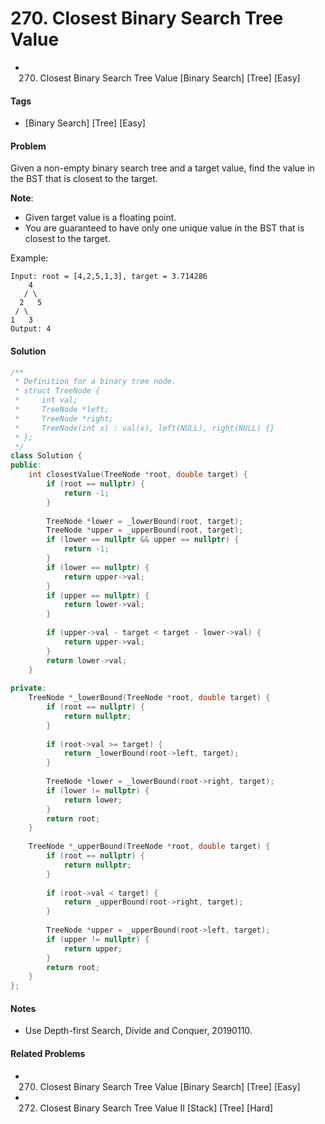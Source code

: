 # 270. Closest Binary Search Tree Value
- 270. Closest Binary Search Tree Value [Binary Search] [Tree] [Easy]

#### Tags
- [Binary Search] [Tree] [Easy]

#### Problem
Given a non-empty binary search tree and a target value, find the value in the BST that is closest to the target.

**Note**:

- Given target value is a floating point.
- You are guaranteed to have only one unique value in the BST that is closest to the target.

Example:

    Input: root = [4,2,5,1,3], target = 3.714286
        4
       / \
      2   5
     / \
    1   3
    Output: 4

#### Solution
``` C++
/**
 * Definition for a binary tree node.
 * struct TreeNode {
 *     int val;
 *     TreeNode *left;
 *     TreeNode *right;
 *     TreeNode(int x) : val(x), left(NULL), right(NULL) {}
 * };
 */
class Solution {
public:
    int closestValue(TreeNode *root, double target) {
        if (root == nullptr) {
            return -1;
        }
        
        TreeNode *lower = _lowerBound(root, target);
        TreeNode *upper = _upperBound(root, target);
        if (lower == nullptr && upper == nullptr) {
            return -1;
        }
        if (lower == nullptr) {
            return upper->val;
        }
        if (upper == nullptr) {
            return lower->val;
        }
        
        if (upper->val - target < target - lower->val) {
            return upper->val;
        }
        return lower->val;
    }
    
private:
    TreeNode *_lowerBound(TreeNode *root, double target) {
        if (root == nullptr) {
            return nullptr;
        }
        
        if (root->val >= target) {
            return _lowerBound(root->left, target);
        }
        
        TreeNode *lower = _lowerBound(root->right, target);
        if (lower != nullptr) {
            return lower;
        }
        return root;
    }
    
    TreeNode *_upperBound(TreeNode *root, double target) {
        if (root == nullptr) {
            return nullptr;
        }
        
        if (root->val < target) {
            return _upperBound(root->right, target);
        }
        
        TreeNode *upper = _upperBound(root->left, target);
        if (upper != nullptr) {
            return upper;
        }
        return root;
    }
};
```

#### Notes
- Use Depth-first Search, Divide and Conquer, 20190110.

#### Related Problems
- 270. Closest Binary Search Tree Value [Binary Search] [Tree] [Easy]
- 272. Closest Binary Search Tree Value II [Stack] [Tree] [Hard]

